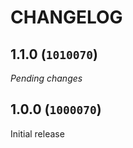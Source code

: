 CHANGELOG
==========================

## 1.1.0 (`1010070`)

*Pending changes*

## 1.0.0 (`1000070`)

Initial release